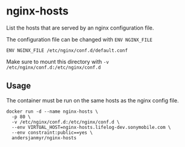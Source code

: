 # nginx-hosts

List the hosts that are served by an nginx configuration file.

The configuration file can be changed with `ENV NGINX_FILE`

```
ENV NGINX_FILE /etc/nginx/conf.d/default.conf
```

Make sure to mount this directory with `-v /etc/nginx/conf.d:/etc/nginx/conf.d`

## Usage

The container must be run on the same hosts as the nginx config file.

```
docker run -d --name nginx-hosts \
  -p 80 \
  -v /etc/nginx/conf.d:/etc/nginx/conf.d \
  --env VIRTUAL_HOST=nginx-hosts.lifelog-dev.sonymobile.com \
  --env constraint:public==yes \
  andersjanmyr/nginx-hosts
```
